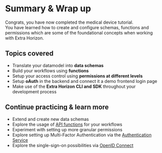 # Summary & Wrap up

Congrats, you have now completed the medical device tutorial. \
You have learned how to create and configure schemas, functions and permissions which are some of the foundational concepts when working with Extra Horizon.&#x20;

## Topics covered

* Translate your datamodel into **data schemas**
* Build your workflows using **functions**
* Setup your access control using **permissions at different levels**
* Setup **oAuth** in the backend and connect it a demo frontend login page
* Make use of the **Extra Horizon CLI and SDK** throughout your development process

## Continue practicing & learn more

* Extend and create new data schemas
* Explore the usage of [API functions](https://docs.extrahorizon.com/extrahorizon/services/automation/task-service/api-functions) for your workflows
* Experiment with setting up more granular permissions
* Explore setting up Multi-Factor Authentication via the [Authentication Service](https://docs.extrahorizon.com/extrahorizon/services/access-management/auth-service/mfa)
* Explore the single-sign-on possibilities via [OpenID Connect](https://docs.extrahorizon.com/extrahorizon/services/access-management/auth-service/open-id-connect)

